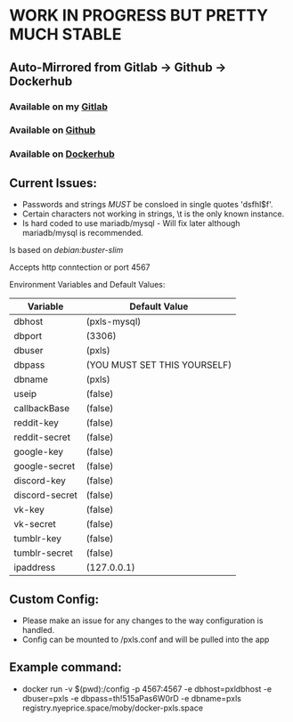 # WORK IN PROGRESS BUT PRETTY MUCH STABLE #

## Auto-Mirrored from Gitlab -> Github ->  Dockerhub ##


### Available on my [Gitlab](https://gitlab.nyeprice.space/moby/docker-pxls.space) ###

### Available on [Github](https://github.com/aneurinprice/docker-pxls.space) ###

### Available on [Dockerhub](https://hub.docker.com/r/m08y/docker-pxls.space) ###


## Current Issues: ##
  - Passwords and strings _MUST_ be consloed in single quotes 'dsfhl$f'.
  - Certain characters not working in strings, \t is the only known instance.
  - Is hard coded to use mariadb/mysql - Will fix later although mariadb/mysql is recommended.

Is based on _debian:buster-slim_

Accepts http conntection or port 4567

Environment Variables and Default Values:

Variable	|	Default Value
----------------|--------------------
dbhost 		|	(pxls-mysql)
dbport 		|	(3306)
dbuser 		|	(pxls)
dbpass 		|	(YOU MUST SET THIS YOURSELF)
dbname 		|	(pxls)
useip 		|	(false)
callbackBase 	|	(false)
reddit-key 	|	(false)
reddit-secret 	|	(false)
google-key 	|	(false)
google-secret 	|	(false)  
discord-key 	|	(false)
discord-secret	|	(false)
vk-key		|	(false)
vk-secret	|	(false)
tumblr-key	|	(false)
tumblr-secret	|	(false)
ipaddress 	|	(127.0.0.1)

## Custom Config: ##
  - Please make an issue for any changes to the way configuration is handled.
  - Config can be mounted to /pxls.conf and will be pulled into the app  


## Example command: ##
  - docker run -v $(pwd):/config -p 4567:4567 -e dbhost=pxldbhost -e dbuser=pxls -e dbpass=th!515aPas6W0rD -e dbname=pxls registry.nyeprice.space/moby/docker-pxls.space
 
